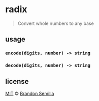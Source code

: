 # radix
> Convert whole numbers to any base

## usage

### `encode(digits, number) -> string`

### `decode(digits, number) -> string`

## license
[MIT](https://opensource.org/licenses/MIT) © [Brandon Semilla](https://git.io/semibran)

